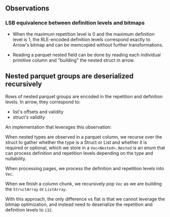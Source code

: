 ## Observations

### LSB equivalence between definition levels and bitmaps

* When the maximum repetition level is 0 and the maximum definition level is 1,
  the RLE-encoded definition levels correspond exactly to Arrow's bitmap and can be
  memcopied without further transformations.

* Reading a parquet nested field can be done by reading each individual primitive
  column and "building" the nested struct in arrow.

## Nested parquet groups are deserialized recursively

Rows of nested parquet groups are encoded in the repetition and definition levels.
In arrow, they correspond to:
* list's offsets and validity
* struct's validity

An implementation that leverages this observation:

When nested types are observed in a parquet column, we recurse over the struct to gather
whether the type is a Struct or List and whether it is required or optional, which we store
in a `Vec<Nested>`. `Nested` is an enum that can process definition and repetition
levels depending on the type and nullability.

When processing pages, we process the definition and repetition levels into `Vec`.

When we finish a column chunk, we recursively pop `Vec` as we are building the `StructArray`
or `ListArray`.

With this approach, the only difference vs flat is that we cannot leverage the bitmap
optimization, and instead need to deserialize the repetition and definition
levels to `i32`.
